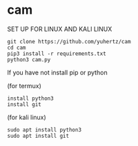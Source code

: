 # cam

SET UP FOR LINUX AND KALI LINUX

```
git clone https://github.com/yuhertz/cam
cd cam
pip3 install -r requirements.txt
python3 cam.py 
```

If you have not install pip or python

(for termux)
```
install python3
install git
```

(for kali linux)
```
sudo apt install python3
sudo apt install git
```
